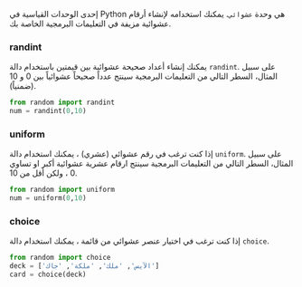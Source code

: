 إحدى الوحدات القياسية في Python هي وحدة ` عشوائي `. يمكنك استخدامه لإنشاء أرقام عشوائية مزيفة في التعليمات البرمجية الخاصة بك.

### randint

يمكنك إنشاء أعداد صحيحة عشوائية بين قيمتين باستخدام دالة `randint`. على سبيل المثال، السطر التالي من التعليمات البرمجية سينتج عدداً صحيحاً عشوائياً بين 0 و 10 (ضمنياً).

```python
from random import randint
num = randint(0,10)
```

### uniform

إذا كنت ترغب في رقم عشوائي (عشري) ، يمكنك استخدام دالة `uniform`. على سبيل المثال، السطر التالي من التعليمات البرمجية سينتج ارقام عشرية عشوائية أكبر او تساوي 0 ، ولكن أقل من 10.

```python
from random import uniform
num = uniform(0,10)
```

### choice

إذا كنت ترغب في اختيار عنصر عشوائي من قائمة ، يمكنك استخدام دالة `choice`.

```python
from random import choice
deck = ['الآيس', 'ملك', 'ملكة', 'جاك']
card = choice(deck)
```
